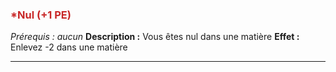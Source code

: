 ### <span style="color:rgb(200, 40, 40)">*Nul (+1 PE)</span>
*Prérequis : aucun*
**Description :** Vous êtes nul dans une matière
**Effet :** Enlevez -2 dans une matière

---